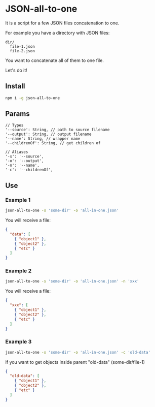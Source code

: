 # JSON-all-to-one

It is a script for a few JSON files concatenation to one.

For example you have a directory with JSON files:

```text
dir/
  file-1.json
  file-2.json
```

You want to concatenate all of them to one file.

Let's do it!

## Install

```bash
npm i -g json-all-to-one
```

## Params

```text
// Types
'--source': String, // path to source filename
'--output': String, // output filename
'--name': String, // wrapper name
'--childrenOf': String, // get children of

// Aliases
'-s': '--source',
'-o': '--output',
'-n': '--name',
'-c': '--childrenOf',
```

## Use

### Example 1

```bash
json-all-to-one -s 'some-dir' -o 'all-in-one.json'
```

You will receive a file:

```json
{
  "data": [
    { "object1" },
    { "object2" },
    { "etc" }
  ]
}
```

### Example 2

```bash
json-all-to-one -s 'some-dir' -o 'all-in-one.json' -n 'xxx'
```

You will receive a file:

```json
{
  "xxx": [
    { "object1" },
    { "object2" },
    { "etc" }
  ]
}
```

### Example 3

```bash
json-all-to-one -s 'some-dir' -o 'all-in-one.json' -c 'old-data'
```

If you want to get objects inside parent "old-data" (some-dir/file-1)

```json
{
  "old-data": [
    { "object1" },
    { "object2" },
    { "etc" }
  ]
}
```
